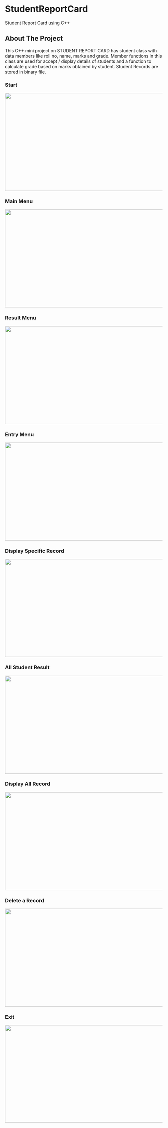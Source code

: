 # StudentReportCard
Student Report Card using C++

## About The Project
This C++ mini project on STUDENT REPORT CARD has student class with data members like roll no, name, marks and grade. Member functions in this class are used for accept / display details of students and a function to calculate grade based on marks obtained by student. Student Records are stored in binary file.

### Start
<img src="../master/img/Screenshot%20(111).png"  width="512" height="312" />

### Main Menu
<img src="../master/img/Screenshot%20(112).png"   width="512" height="312" />

### Result Menu
<img src="../master/img/Screenshot%20(113).png"  width="512" height="312" />

### Entry Menu
<img src="../master/img/Screenshot%20(114).png"  width="512" height="312" />

### Display Specific Record
<img src="../master/img/Screenshot%20(115).png"  width="512" height="312" />

### All Student Result
<img src="../master/img/Screenshot%20(116).png"  width="512" height="312" />

### Display All Record
<img src="../master/img/Screenshot%20(117).png"  width="512" height="312" />

### Delete a Record
<img src="../master/img/Screenshot%20(118).png"  width="512" height="312" />

### Exit
<img src="../master/img/Screenshot%20(119).png"  width="512" height="312" />
